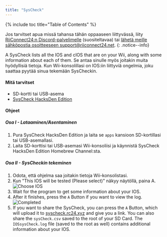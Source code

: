 ```yaml
---
title: "SysCheck"
---
```


{% include toc title="Table of Contents" %}

Jos tarvitset apua missä tahansa tähän oppaaseen liittyvässä, liity [RiiConnect24:n Discord-palvelimelle](https://discord.gg/rc24) (suositeltavaa) tai [ lähetä meille sähköpostia osoitteeseen support@riiconnect24.net](mailto:support@riiconnect24.net).
{: .notice--info}

A SysCheck lists all the IOS and cIOS that are on your Wii, along with some information about each of them. Se antaa sinulle myös joitakin muita hyödyllisiä tietoja. Kun Wii-konsolillasi on IOS:iin liittyviä ongelmia, joku saattaa pyytää sinua tekemään SysCheckin.

#### Mitä tarvitset

* SD-kortti tai USB-asema
* [SysCheck HacksDen Edition](/assets/files/SysCheckHDE.zip)

#### Ohjeet
##### Osa I - Lataaminen/Asentaminen

1. Pura SysCheck HacksDen Edition ja laita se `apps` kansioon SD-kortillasi tai USB-asemallasi.
2. Laita SD-korttisi tai USB-asemasi Wii-konsoliisi ja käynnistä SysCheck HacksDen Edition Homebrew Channel:sta.

##### Osa II - SysCheckin tekeminen

1. Odota, että ohjelma saa joitakin tietoja Wii-konsolistasi.
2. Kun "This IOS will be tested (Please select)" näkyy näytöllä, paina A. ![Choose IOS](/images/SysCheck/1.png)
3. Wait for the program to get some information about your IOS.
4. After it finishes, press the `A` Button if you want to view the log. ![Completed](/images/SysCheck/2.png)
5. If you want to share the SysCheck, you can press the `A` Button, which will upload it to [syscheck.rc24.xyz](https://syscheck.rc24.xyz/) and give you a link. You can also share the `sysCheck.csv` saved to the root of your SD Card. The `IOSsysCheck.log` file (saved to the root as well) contains additional information about your IOS.
